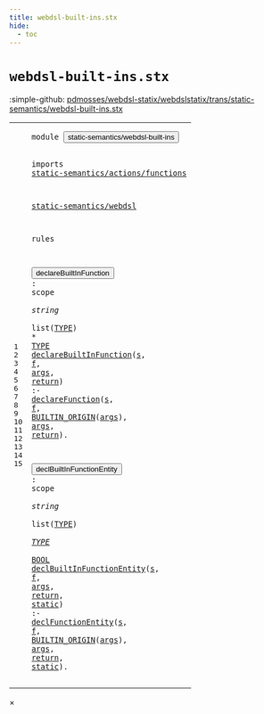 ```yaml
---
title: webdsl-built-ins.stx
hide:
  - toc
---
```


# `webdsl-built-ins.stx`

:simple-github: [pdmosses/webdsl-statix/webdslstatix/trans/static-semantics/webdsl-built-ins.stx]

[pdmosses/webdsl-statix/webdslstatix/trans/static-semantics/webdsl-built-ins.stx]: https://github.com/pdmosses/webdsl-statix/blob/master/webdslstatix/trans/static-semantics/webdsl-built-ins.stx "The source file on GitHub"

<div class="stx"><table class="highlighttable"><tbody><tr><td class="linenos"><div class="linenodiv"><pre><span></span>1
2
3
4
5
6
7
8
9
10
11
12
13
14
15
</pre></div></td>
<td class="code"><pre><code><span class="keyword">module</span> <button class="modal-open" id="static-semantics/webdsl-built-ins_1_8" title="Multi-file references" data-urls="../webdsl-ac.stx/#static-semantics/webdsl-built-ins_13_3 line 13; ../actions/built-ins.stx/#static-semantics/webdsl-built-ins_5_3 line 5; ../entities/built-ins.stx/#static-semantics/webdsl-built-ins_9_3 line 9; ../types/built-ins.stx/#static-semantics/webdsl-built-ins_7_3 line 7"><span class="token sort_Id">static-semantics/webdsl-built-ins</span></button>

<span class="keyword">imports</span>
  <a href="../actions/functions.stx/#static-semantics/actions/functions_1_8" id="static-semantics/actions/functions_4_3" title="Defined at ../actions/functions.stx line 1"><span class="token sort_Id">static-semantics/actions/functions</span></a>

  <a href="../webdsl.stx/#static-semantics/webdsl_1_8" id="static-semantics/webdsl_6_3" title="Defined at ../webdsl.stx line 1"><span class="token sort_Id">static-semantics/webdsl</span></a>

<span class="keyword">rules</span>

  <button class="modal-open" id="declareBuiltInFunction_10_3" title="Multi-file references" data-urls="#declareBuiltInFunction_11_3 line 11; ../webdsl-ac.stx/#declareBuiltInFunction_32_5 line 32, 33, 34; ../actions/built-ins.stx/#declareBuiltInFunction_26_5 line 26, 27, 28, 29, 30, 31, 32, 33, 34, 35, 36, 37, 39, 40, 42, 44, 45, 46, 48, 50, 51, 52, 53, 55, 56, 57, 59, 60, 62, 63, 64, 65, 66, 67, 69; ../entities/built-ins.stx/#declareBuiltInFunction_26_5 line 26, 27, 28"><span class="token sort_Id">declareBuiltInFunction</span></button> <span class="operator">:</span> <span class="cons_ScopeSort">scope</span> <span class="operator">*</span> <span class="cons_StringSort">string</span> <span class="operator">*</span> <span class="keyword">list</span><span class="operator">(</span><span class="cons_SimpleSort"><a href="../webdsl.stx/#TYPE_29_5" id="TYPE_10_50" title="Defined at ../webdsl.stx line 29"><span class="token sort_Id">TYPE</span></a></span><span class="operator">)</span> <span class="operator">*</span> <span class="cons_SimpleSort"><a href="../webdsl.stx/#TYPE_29_5" id="TYPE_10_58" title="Defined at ../webdsl.stx line 29"><span class="token sort_Id">TYPE</span></a></span>
  <a href="#declareBuiltInFunction_10_3" id="declareBuiltInFunction_11_3" title="Defined at line 10"><span class="token sort_Id">declareBuiltInFunction</span></a><span class="operator">(</span><span class="cons_Var"><a href="#s_11_65" id="s_11_26" title="Referenced at line 11"><span class="token sort_Id">s</span></a></span><span class="operator">,</span> <span class="cons_Var"><a href="#f_11_68" id="f_11_29" title="Referenced at line 11"><span class="token sort_Id">f</span></a></span><span class="operator">,</span> <span class="cons_Var"><a href="#args_11_86" id="args_11_32" title="Referenced at line 11"><span class="token sort_Id">args</span></a></span><span class="operator">,</span> <span class="cons_Var"><a href="#return_11_99" id="return_11_38" title="Referenced at line 11"><span class="token sort_Id">return</span></a></span><span class="operator">)</span> <span class="operator">:-</span> <a href="../webdsl.stx/#declareFunction_217_3" id="declareFunction_11_49" title="Defined at ../webdsl.stx line 217"><span class="token sort_Id">declareFunction</span></a><span class="operator">(</span><span class="cons_Var"><a href="#s_11_26" id="s_11_65" title="Defined at line 11"><span class="token sort_Id">s</span></a></span><span class="operator">,</span> <span class="cons_Var"><a href="#f_11_29" id="f_11_68" title="Defined at line 11"><span class="token sort_Id">f</span></a></span><span class="operator">,</span> <span class="cons_Op"><a href="../webdsl.stx/#BUILTIN_ORIGIN_39_5" id="BUILTIN_ORIGIN_11_71" title="Defined at ../webdsl.stx line 39"><span class="token sort_Id">BUILTIN_ORIGIN</span></a><span class="operator">(</span><span class="cons_Var"><a href="#args_11_32" id="args_11_86" title="Defined at line 11"><span class="token sort_Id">args</span></a></span>)</span><span class="operator">,</span> <span class="cons_Var"><a href="#args_11_32" id="args_11_93" title="Defined at line 11"><span class="token sort_Id">args</span></a></span><span class="operator">,</span> <span class="cons_Var"><a href="#return_11_38" id="return_11_99" title="Defined at line 11"><span class="token sort_Id">return</span></a></span><span class="operator">).</span>

  <button class="modal-open" id="declBuiltInFunctionEntity_13_3" title="Multi-file references" data-urls="#declBuiltInFunctionEntity_14_3 line 14; ../types/built-ins.stx/#declBuiltInFunctionEntity_122_5 line 122, 125, 126, 127, 128, 132, 133, 134, 135, 136, 139, 140, 141, 142, 143"><span class="token sort_Id">declBuiltInFunctionEntity</span></button> <span class="operator">:</span> <span class="cons_ScopeSort">scope</span> <span class="operator">*</span> <span class="cons_StringSort">string</span> <span class="operator">*</span> <span class="keyword">list</span><span class="operator">(</span><span class="cons_SimpleSort"><a href="../webdsl.stx/#TYPE_29_5" id="TYPE_13_53" title="Defined at ../webdsl.stx line 29"><span class="token sort_Id">TYPE</span></a></span><span class="operator">)</span> <span class="operator">*</span> <span class="cons_SimpleSort"><a href="../webdsl.stx/#TYPE_29_5" id="TYPE_13_61" title="Defined at ../webdsl.stx line 29"><span class="token sort_Id">TYPE</span></a></span> <span class="operator">*</span> <span class="cons_SimpleSort"><a href="../webdsl.stx/#BOOL_30_5" id="BOOL_13_68" title="Defined at ../webdsl.stx line 30"><span class="token sort_Id">BOOL</span></a></span>
  <a href="#declBuiltInFunctionEntity_13_3" id="declBuiltInFunctionEntity_14_3" title="Defined at line 13"><span class="token sort_Id">declBuiltInFunctionEntity</span></a><span class="operator">(</span><span class="cons_Var"><a href="#s_15_24" id="s_14_29" title="Referenced at line 15"><span class="token sort_Id">s</span></a></span><span class="operator">,</span> <span class="cons_Var"><a href="#f_15_27" id="f_14_32" title="Referenced at line 15"><span class="token sort_Id">f</span></a></span><span class="operator">,</span> <span class="cons_Var"><a href="#args_15_45" id="args_14_35" title="Referenced at line 15"><span class="token sort_Id">args</span></a></span><span class="operator">,</span> <span class="cons_Var"><a href="#return_15_58" id="return_14_41" title="Referenced at line 15"><span class="token sort_Id">return</span></a></span><span class="operator">,</span> <span class="cons_Var"><a href="#static_15_66" id="static_14_49" title="Referenced at line 15"><span class="token sort_Id">static</span></a></span><span class="operator">)</span> <span class="operator">:-</span>
    <a href="../actions/functions.stx/#declFunctionEntity_133_3" id="declFunctionEntity_15_5" title="Defined at ../actions/functions.stx line 133"><span class="token sort_Id">declFunctionEntity</span></a><span class="operator">(</span><span class="cons_Var"><a href="#s_14_29" id="s_15_24" title="Defined at line 14"><span class="token sort_Id">s</span></a></span><span class="operator">,</span> <span class="cons_Var"><a href="#f_14_32" id="f_15_27" title="Defined at line 14"><span class="token sort_Id">f</span></a></span><span class="operator">,</span> <span class="cons_Op"><a href="../webdsl.stx/#BUILTIN_ORIGIN_39_5" id="BUILTIN_ORIGIN_15_30" title="Defined at ../webdsl.stx line 39"><span class="token sort_Id">BUILTIN_ORIGIN</span></a><span class="operator">(</span><span class="cons_Var"><a href="#args_14_35" id="args_15_45" title="Defined at line 14"><span class="token sort_Id">args</span></a></span>)</span><span class="operator">,</span> <span class="cons_Var"><a href="#args_14_35" id="args_15_52" title="Defined at line 14"><span class="token sort_Id">args</span></a></span><span class="operator">,</span> <span class="cons_Var"><a href="#return_14_41" id="return_15_58" title="Defined at line 14"><span class="token sort_Id">return</span></a></span><span class="operator">,</span> <span class="cons_Var"><a href="#static_14_49" id="static_15_66" title="Defined at line 14"><span class="token sort_Id">static</span></a></span><span class="operator">).</span>
</code></pre></td></tr></tbody></table></div>

<div id="modal">
  <div id="modal-content">
    <span id="modal-close">&times;</span>
    <h2 id="modal-h2"></h2>
    <p  id="modal-p"></p>
    <ul id="modal-ul"></ul>
  </div>
</div>
